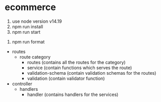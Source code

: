 # ecommerce

<!-- RUNNING THE PROJECT -->

1. use node version v14.19
2. npm run install
3. npm run start

<!-- prettify code -->
1. npm run format

<!-- FOLDER STRUCTURE -->
- routes
    - route category
        - routes (contains all the routes for the category)
        - service (contain functions which serves the route)
        - validation-schema (contain validation schemas for the routes)
        - validation (contain validator function)
- controller
    - handlers
        - handler (contains handlers for the services)

